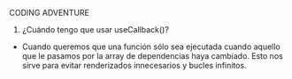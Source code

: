 CODING ADVENTURE

1. ¿Cuándo tengo que usar useCallback()?

- Cuando queremos que una función sólo sea ejecutada cuando aquello que le pasamos por la array de dependencias haya cambiado.
  Esto nos sirve para evitar renderizados innecesarios y bucles infinitos.
